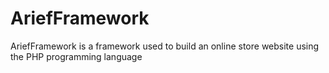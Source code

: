 # AriefFramework
AriefFramework is  a framework used to build an online store website using the PHP programming language
